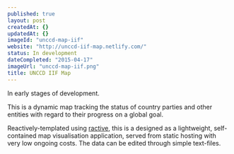 ```yaml
---
published: true
layout: post
createdAt: {}
updatedAt: {}
imageId: "unccd-map-iif"
website: "http://unccd-iif-map.netlify.com/"
status: In development
dateCompleted: "2015-04-17"
imageUrl: "unccd-map-iif.png"
title: UNCCD IIF Map
---
```




In early stages of development. 

This is a dynamic map tracking the status of country parties and other entities with regard to their progress on a global goal. 

Reactively-templated using [ractive](http://www.ractivejs.org), this is a designed as a lightweight, self-contained map visualisation application, served from static hosting with very low ongoing costs. The data can be edited through simple text-files.
